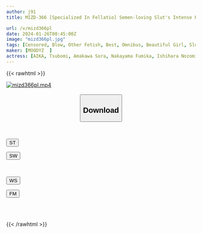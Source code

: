 ```yaml
---
author: j91
title: MIZD-366 [Specialized In Fellatio] Semen-loving Slut's Intense Pacifier And Mouth Ejaculation 100 Consecutive BEST

url: /v/mizd366pl
date: 2024-01-26T00:45:00Z
image: "mizd366pl.jpg"
tags: [Censored, Blow, Other Fetish, Best, Omnibus, Beautiful Girl, Slut, 4HR+, Slender	]
maker: [MOODYZ  ]
actress: [AIKA, Tsubomi, Amakawa Sora, Nakayama Fumika, Ishihara Nozomi, Tenma Yui, Rurucha。,Ishikawa Mio, Kuramoto Sumire ,Okazaki Erina ]
---
```



{{< rawhtml >}}

<div class="video" data-videoid="3qBg1xLmgmude78">
    <a href="javascript:;">
        <img src="/v/mizd366pl/mizd366pl.jpg" width="WIDTH" height="HEIGHT" alt="mizd366pl.mp4" loading="lazy">
    </a>
</div>

<script type="text/javascript" src="https://j91.asia/asset/on-demand-st.js"></script>

<br>
  <link rel="stylesheet" href="https://j91.asia/asset/bs5.css">
  
  <center>
  <button class="btn btn-primary" type="button" data-bs-toggle="collapse" data-bs-target=".multi-collapse" aria-expanded="false" aria-controls="multiCollapseExample1 multiCollapseExample2"><h2>Download</h2></button></center>
</p>
<div class="row">
  <div class="col">
    <div class="collapse multi-collapse" id="multiCollapseExample1">
      <div class="card card-body">
	      	      <br>
<div class="buttons">  
<p><a href="https://streamtape.to/v/3qBg1xLmgmude78" target="_blank"><button class="btn-hover color-3"><i class="fa fa-download"></i> ST</button></a></p>
<p><a href="https://flaswish.com/k5yhq2b57q1w" target="_blank"><button class="btn-hover color-2"><i class="fa fa-download"></i> SW</button></a></p></div>
    </div>
  </div>
</div>
  <div class="col">
    <div class="collapse multi-collapse" id="multiCollapseExample2">
      <div class="card card-body">
	      <br>
<div class="buttons">
<p><a href="https://wolfstream.tv/ua1ln0pc0m04/MIZD-366.mp4.html" target="_blank"><button class="btn-hover color-9"><i class="fa fa-download"></i> WS</button></a></p>
<p><a href="https://filemoon.sx/d/y3ws2uoe9zcx" target="_blank"><button class="btn-hover color-8"><i class="fa fa-download"></i> FM</button></a></p></div>
<br><br>
      </div>
    </div>
  </div>
</div>

{{< /rawhtml >}}